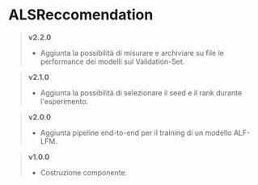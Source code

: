 # ALSReccomendation

> **v2.2.0**
>	* Aggiunta la possibilità di misurare e archiviare su file le performance dei modelli sul Validation-Set.

> **v2.1.0**
>	* Aggiunta la possibilità di selezionare il seed e il rank durante l'esperimento.

> **v2.0.0**
>	* Aggiunta pipeline end-to-end per il training di un modello ALF-LFM.

> **v1.0.0**
>	* Costruzione componente.
